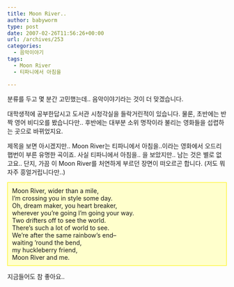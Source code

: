 ```yaml
---
title: Moon River..
author: babyworm
type: post
date: 2007-02-26T11:56:26+00:00
url: /archives/253
categories:
  - 음악이야기
tags:
  - Moon River
  - 티파니에서 아침을

---
```

분류를 두고 몇 분간 고민했는데.. 음악이야기라는 것이 더 맞겠습니다. 

대학생적에 공부한답시고 도서관 시청각실을 들락거린적이 있습니다. 물론, 초반에는 반짝 영어 비디오를 봤습니다만.. 후반에는 대부분 소위 명작이라 불리는 영화들을 섭렵하는 곳으로 바뀌었지요.

제목을 보면 아시겠지만.. Moon River는 티파니에서 아침을..이라는 영화에서 오드리 햅번이 부른 유명한 곡이죠. 사실 티파니에서 아침을.. 을 보았지만.. 남는 것은 별로 없고요.. 단지, 가끔 이 Moon River를 처연하게 부르던 장면이 떠오르곤 합니다. (저도 뭐 자주 흥얼거립니다만..)





  


<DIV style="BORDER-RIGHT: #fff200 1px solid; PADDING-RIGHT: 10px; BORDER-TOP: #fff200 1px solid; PADDING-LEFT: 10px; PADDING-BOTTOM: 10px; BORDER-LEFT: #fff200 1px solid; PADDING-TOP: 10px; BORDER-BOTTOM: #fff200 1px solid; BACKGROUND-COLOR: #ffffcc">
  Moon River, wider than a mile, <br />I&#8217;m crossing you in style some day. <br />Oh, dream maker, you heart breaker, <br />wherever you&#8217;re going I&#8217;m going your way. <br />Two drifters off to see the world. <br />There&#8217;s such a lot of world to see. <br />We&#8217;re after the same rainbow&#8217;s end&#8211; <br />waiting &#8217;round the bend, <br />my huckleberry friend, <br />Moon River and me.
</DIV>

  


지금들어도 참 좋아요..

&nbsp;